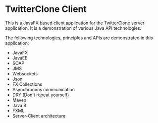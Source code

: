 # TwitterClone Client
This is a JavaFX based client application for the [TwitterClone](https://github.com/HDauven/TwitterClone) server application. It is a demonstration of various Java API technologies.  

The following technologies, principles and APIs are demonstrated in this application:
* JavaFX
* JavaEE
* SOAP
* JMS
* Websockets
* Json
* FX Collections
* Asynchronous communication
* DRY (Don't repeat yourself)
* Maven
* Java 8
* FXML
* Server-Client architecture
